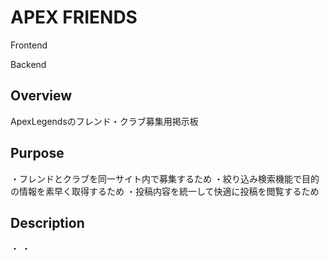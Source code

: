 # APEX FRIENDS

Frontend

Backend

## Overview
ApexLegendsのフレンド・クラブ募集用掲示板

## Purpose
・フレンドとクラブを同一サイト内で募集するため
・絞り込み検索機能で目的の情報を素早く取得するため
・投稿内容を統一して快適に投稿を閲覧するため

## Description
・
・
